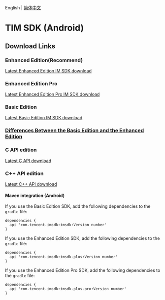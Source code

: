 English | [简体中文](./README_ZH.md)

# TIM SDK (Android)

## Download Links

### Enhanced Edition(Recommend)
[Latest Enhanced Edition IM SDK download](https://im.sdk.qcloud.com/download/plus/6.9.3557/imsdk-plus-6.9.3557.aar) 

### Enhanced Edition Pro
[Latest Enhanced Edition Pro IM SDK download](https://im.sdk.qcloud.com/download/plus/6.9.3557/imsdk-pro-plus-6.9.3557.aar) 

### Basic Edition
[Latest Basic Edition IM SDK download](https://im.sdk.qcloud.com/download/standard/5.1.66/imsdk-5.1.66.aar)

### [Differences Between the Basic Edition and the Enhanced Edition](https://github.com/TencentCloud/TIMSDK/blob/master/README_EN.md#differences-between-the-basic-edition-and-the-enhanced-edition)

### C API edition
[Latest C API download](https://im.sdk.qcloud.com/download/plus/6.9.3557/cross_platform/ImSDK_Android_C_6.9.3557.zip)

### C++ API edition
[Latest C++ API download](https://im.sdk.qcloud.com/download/plus/6.9.3557/cross_platform/ImSDK_Android_CPP_6.9.3557.zip)

#### Maven integration (Android)
 If you use the Basic Edition SDK, add the following dependencies to the `gradle` file:
 ```
 dependencies {
   api 'com.tencent.imsdk:imsdk:Version number'
 }
 ```
 If you use the Enhanced Edition SDK, add the following dependencies to the `gradle` file:
 ```
 dependencies {
   api 'com.tencent.imsdk:imsdk-plus:Version number'
 }
 ```
 
  If you use the Enhanced Edition Pro SDK, add the following dependencies to the `gradle` file:
 ```
 dependencies {
   api 'com.tencent.imsdk:imsdk-plus-pro:Version number'
 }
 ```

